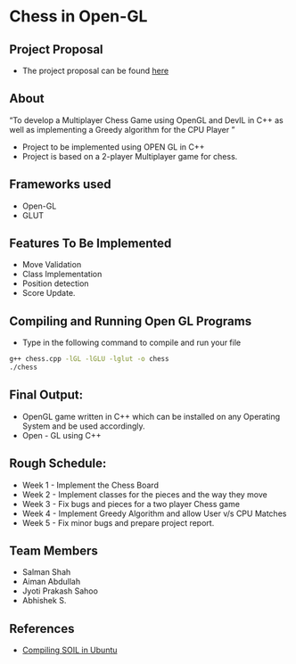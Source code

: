 # Chess in Open-GL

## Project Proposal
* The project proposal can be found [here](https://docs.google.com/document/d/1z37KSzulZ_Y5sp6k8m_MwR439biY_9VneI7TwzkIz5g/edit?usp=sharing)

## About
“To develop a Multiplayer Chess Game using OpenGL and DevIL in C++ as well as implementing a Greedy algorithm for the CPU Player ”

* Project to be implemented using OPEN GL in C++
* Project is based on a 2-player Multiplayer game for chess.

## Frameworks used
* Open-GL 
* GLUT

## Features To Be Implemented
* Move Validation
* Class Implementation
* Position detection
* Score Update.

## Compiling and Running Open GL Programs
* Type in the following command to compile and run your file
```bash
g++ chess.cpp -lGL -lGLU -lglut -o chess
./chess
```

## Final Output:
* OpenGL game written in C++ which can be installed on any Operating System and be used accordingly.
* Open - GL using C++

## Rough Schedule:
* Week 1 - Implement the Chess Board
* Week 2 - Implement classes for the pieces and the way they move
* Week 3 - Fix bugs and pieces for a two player Chess game
* Week 4 - Implement Greedy Algorithm and allow User v/s CPU Matches
* Week 5 - Fix minor bugs and prepare project report.

## Team Members
* Salman Shah
* Aiman Abdullah
* Jyoti Prakash Sahoo
* Abhishek S.

## References
- [Compiling SOIL in Ubuntu](http://stackoverflow.com/questions/5739527/compiling-opengl-soil-on-ubuntu)
